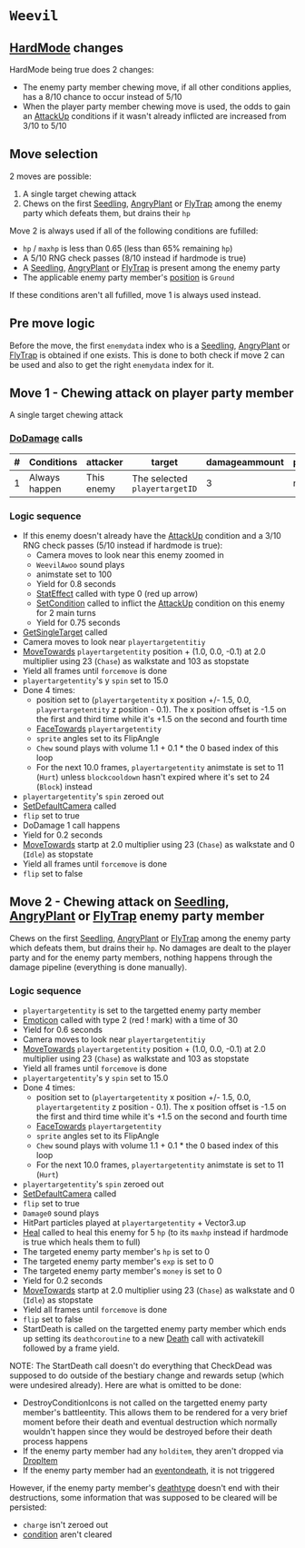 # `Weevil`

## [HardMode](../../Damage%20pipeline/HardMode.md) changes
HardMode being true does 2 changes:

- The enemy party member chewing move, if all other conditions applies, has a 8/10 chance to occur instead of 5/10
- When the player party member chewing move is used, the odds to gain an [AttackUp](../../Actors%20states/BattleCondition/AttackUp.md) conditions if it wasn't already inflicted are increased from 3/10 to 5/10

## Move selection
2 moves are possible:

1. A single target chewing attack
2. Chews on the first [Seedling](Seedling.md), [AngryPlant](AngryPlant.md) or [FlyTrap](FlyTrap.md) among the enemy party which defeats them, but drains their `hp`

Move 2 is always used if all of the following conditions are fufilled:

- `hp` / `maxhp` is less than 0.65 (less than 65% remaining `hp`)
- A 5/10 RNG check passes (8/10 instead if hardmode is true)
- A [Seedling](Seedling.md), [AngryPlant](AngryPlant.md) or [FlyTrap](FlyTrap.md) is present among the enemy party
- The applicable enemy party member's [position](../../Actors%20states/BattlePosition.md) is `Ground`

If these conditions aren't all fufilled, move 1 is always used instead.

## Pre move logic
Before the move, the first `enemydata` index who is a [Seedling](Seedling.md), [AngryPlant](AngryPlant.md) or [FlyTrap](FlyTrap.md) is obtained if one exists. This is done to both check if move 2 can be used and also to get the right `enemydata` index for it.

## Move 1 - Chewing attack on player party member
A single target chewing attack

### [DoDamage](../../Damage%20pipeline/DoDamage.md) calls

|#|Conditions|attacker|target|damageammount|property|overrides|block|
|-:|---|---|---|---|---|---|---|
|1|Always happen|This enemy|The selected `playertargetID`|3|null|null|`commandsuccess`|

### Logic sequence

- If this enemy doesn't already have the [AttackUp](../../Actors%20states/BattleCondition/AttackUp.md) condition and a 3/10 RNG check passes (5/10 instead if hardmode is true):
    - Camera moves to look near this enemy zoomed in
    - `WeevilAwoo` sound plays
    - animstate set to 100
    - Yield for 0.8 seconds
    - [StatEffect](../../Visual%20rendering/StatEffect.md) called with type 0 (red up arrow)
    - [SetCondition](../../Actors%20states/Conditions%20methods/SetCondition.md) called to inflict the [AttackUp](../../Actors%20states/BattleCondition/AttackUp.md) condition on this enemy for 2 main turns
    - Yield for 0.75 seconds
- [GetSingleTarget](../../Actors%20states/Targetting/GetRandomAvaliablePlayer.md#getsingletarget) called
- Camera moves to look near `playertargetentitiy`
- [MoveTowards](../../../Entities/EntityControl/EntityControl%20Methods.md#movetowards) `playertargetentity` position + (1.0, 0.0, -0.1) at 2.0 multiplier using 23 (`Chase`) as walkstate and 103 as stopstate
- Yield all frames until `forcemove` is done
- `playertargetentity`'s y `spin` set to 15.0
- Done 4 times:
    - position set to (`playertargetentity` x position +/- 1.5, 0.0, `playertargetentity` z position - 0.1). The x position offset is -1.5 on the first and third time while it's +1.5 on the second and fourth time
    - [FaceTowards](../../../Entities/EntityControl/EntityControl%20Methods.md#facetowards) `playertargetentity`
    - `sprite` angles set to its FlipAngle
    - `Chew` sound plays with volume 1.1 + 0.1 * the 0 based index of this loop
    - For the next 10.0 frames, `playertargetentity` animstate is set to 11 (`Hurt`) unless `blockcooldown` hasn't expired where it's set to 24 (`Block`) instead
- `playertargetentity`'s `spin` zeroed out
- [SetDefaultCamera](../../Visual%20rendering/SetDefaultCamera.md) called
- `flip` set to true
- DoDamage 1 call happens
- Yield for 0.2 seconds
- [MoveTowards](../../../Entities/EntityControl/EntityControl%20Methods.md#movetowards) startp at 2.0 multiplier using 23 (`Chase`) as walkstate and 0 (`Idle`) as stopstate
- Yield all frames until `forcemove` is done
- `flip` set to false

## Move 2 - Chewing attack on [Seedling](Seedling.md), [AngryPlant](AngryPlant.md) or [FlyTrap](FlyTrap.md) enemy party member
Chews on the first [Seedling](Seedling.md), [AngryPlant](AngryPlant.md) or [FlyTrap](FlyTrap.md) among the enemy party which defeats them, but drains their `hp`. No damages are dealt to the player party and for the enemy party members, nothing happens through the damage pipeline (everything is done manually).

### Logic sequence

- `playertargetentity` is set to the targetted enemy party member
- [Emoticon](../../../Entities/EntityControl/EntityControl%20Methods.md#emoticon) called with type 2 (red ! mark) with a time of 30
- Yield for 0.6 seconds
- Camera moves to look near `playertargetentitiy`
- [MoveTowards](../../../Entities/EntityControl/EntityControl%20Methods.md#movetowards) `playertargetentity` position + (1.0, 0.0, -0.1) at 2.0 multiplier using 23 (`Chase`) as walkstate and 103 as stopstate
- Yield all frames until `forcemove` is done
- `playertargetentity`'s y `spin` set to 15.0
- Done 4 times:
    - position set to (`playertargetentity` x position +/- 1.5, 0.0, `playertargetentity` z position - 0.1). The x position offset is -1.5 on the first and third time while it's +1.5 on the second and fourth time
    - [FaceTowards](../../../Entities/EntityControl/EntityControl%20Methods.md#facetowards) `playertargetentity`
    - `sprite` angles set to its FlipAngle
    - `Chew` sound plays with volume 1.1 + 0.1 * the 0 based index of this loop
    - For the next 10.0 frames, `playertargetentity` animstate is set to 11 (`Hurt`)
- `playertargetentity`'s `spin` zeroed out
- [SetDefaultCamera](../../Visual%20rendering/SetDefaultCamera.md) called
- `flip` set to true
- `Damage0` sound plays
- HitPart particles played at `playertargetentity` + Vector3.up
- [Heal](../../Actors%20states/Heal.md) called to heal this enemy for 5 `hp` (to its `maxhp` instead if hardmode is true which heals them to full)
- The targeted enemy party member's `hp` is set to 0
- The targeted enemy party member's `exp` is set to 0
- The targeted enemy party member's `money` is set to 0
- Yield for 0.2 seconds
- [MoveTowards](../../../Entities/EntityControl/EntityControl%20Methods.md#movetowards) startp at 2.0 multiplier using 23 (`Chase`) as walkstate and 0 (`Idle`) as stopstate
- Yield all frames until `forcemove` is done
- `flip` set to false
- StartDeath is called on the targetted enemy party member which ends up setting its `deathcoroutine` to a new [Death](../../../Entities/EntityControl/Notable%20methods/Death.md) call with activatekill followed by a frame yield.

NOTE: The StartDeath call doesn't do everything that CheckDead was supposed to do outside of the bestiary change and rewards setup (which were undesired already). Here are what is omitted to be done:

- DestroyConditionIcons is not called on the targetted enemy party member's battleentity. This allows them to be rendered for a very brief moment before their death and eventual destruction which normally wouldn't happen since they would be destroyed before their death process happens
- If the enemy party member had any `holditem`, they aren't dropped via [DropItem](../../Actors%20states/Enemy%20party%20members/DropItem.md)
- If the enemy party member had an [eventondeath](../../Actors%20states/Enemy%20features.md#eventondeath), it is not triggered

However, if the enemy party member's [deathtype](../../Actors%20states/Enemy%20features.md#deathtype) doesn't end with their destructions, some information that was supposed to be cleared will be persisted:

- `charge` isn't zeroed out
- [condition](../../Actors%20states/Conditions.md) aren't cleared

